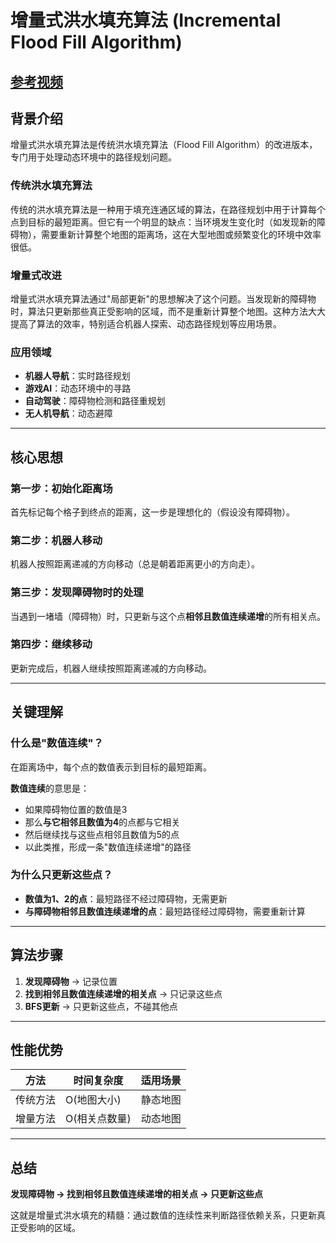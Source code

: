 # 增量式洪水填充算法 (Incremental Flood Fill Algorithm)

[参考视频](https://www.bilibili.com/video/BV1Fa4y1w71q/)
---

## 背景介绍

增量式洪水填充算法是传统洪水填充算法（Flood Fill Algorithm）的改进版本，专门用于处理动态环境中的路径规划问题。

### 传统洪水填充算法

传统的洪水填充算法是一种用于填充连通区域的算法，在路径规划中用于计算每个点到目标的最短距离。但它有一个明显的缺点：当环境发生变化时（如发现新的障碍物），需要重新计算整个地图的距离场，这在大型地图或频繁变化的环境中效率很低。

### 增量式改进

增量式洪水填充算法通过"局部更新"的思想解决了这个问题。当发现新的障碍物时，算法只更新那些真正受影响的区域，而不是重新计算整个地图。这种方法大大提高了算法的效率，特别适合机器人探索、动态路径规划等应用场景。

### 应用领域

- **机器人导航**：实时路径规划
- **游戏AI**：动态环境中的寻路
- **自动驾驶**：障碍物检测和路径重规划
- **无人机导航**：动态避障

---

## 核心思想

### 第一步：初始化距离场
首先标记每个格子到终点的距离，这一步是理想化的（假设没有障碍物）。

### 第二步：机器人移动
机器人按照距离递减的方向移动（总是朝着距离更小的方向走）。

### 第三步：发现障碍物时的处理
当遇到一堵墙（障碍物）时，只更新与这个点**相邻且数值连续递增**的所有相关点。

### 第四步：继续移动
更新完成后，机器人继续按照距离递减的方向移动。

---

## 关键理解

### 什么是"数值连续"？

在距离场中，每个点的数值表示到目标的最短距离。

**数值连续**的意思是：
- 如果障碍物位置的数值是3
- 那么**与它相邻且数值为4**的点都与它相关
- 然后继续找与这些点相邻且数值为5的点
- 以此类推，形成一条"数值连续递增"的路径

### 为什么只更新这些点？

- **数值为1、2的点**：最短路径不经过障碍物，无需更新
- **与障碍物相邻且数值连续递增的点**：最短路径经过障碍物，需要重新计算

---

## 算法步骤

1. **发现障碍物** → 记录位置
2. **找到相邻且数值连续递增的相关点** → 只记录这些点
3. **BFS更新** → 只更新这些点，不碰其他点

---

## 性能优势

| 方法 | 时间复杂度 | 适用场景 |
|------|------------|----------|
| 传统方法 | O(地图大小) | 静态地图 |
| 增量方法 | O(相关点数量) | 动态地图 |

---

## 总结

**发现障碍物 → 找到相邻且数值连续递增的相关点 → 只更新这些点**

这就是增量式洪水填充的精髓：通过数值的连续性来判断路径依赖关系，只更新真正受影响的区域。
